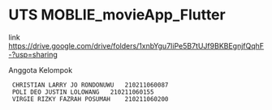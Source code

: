 # UTS MOBLIE_movieApp_Flutter
link
https://drive.google.com/drive/folders/1xnbYgu7IiPe5B7tUJf9BKBEgnjfQqhF-?usp=sharing 

Anggota Kelompok

	 CHRISTIAN LARRY JO RONDONUWU	210211060087
	 POLI DEO JUSTIN LOLOWANG	210211060155
	 VIRGIE RIZKY FAZRAH POSUMAH  	210211060200
